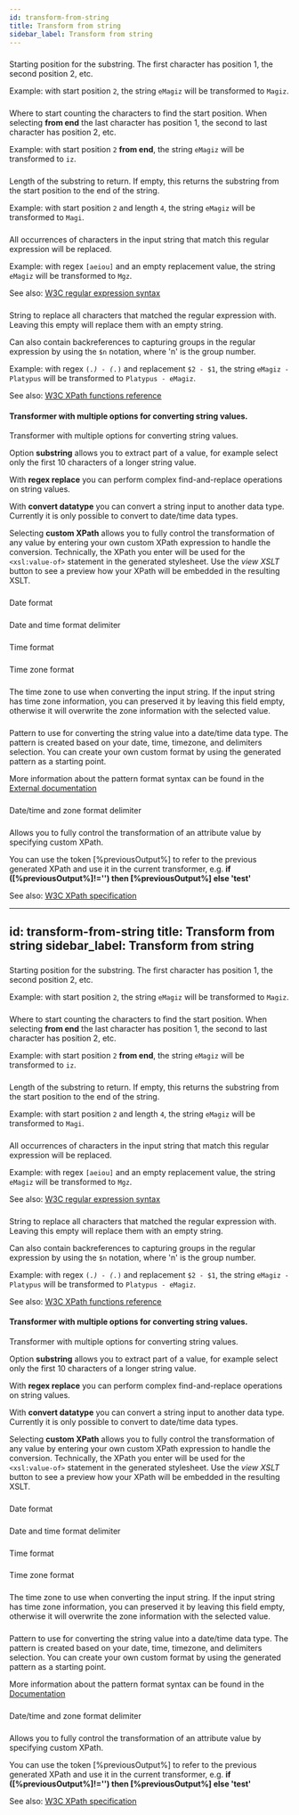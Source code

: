 ```yaml
---
id: transform-from-string
title: Transform from string
sidebar_label: Transform from string
---
```

### 
Starting position for the substring. The first character has position 1, the second position 2, etc.

Example: with start position <code>2</code>, the string <code>eMagiz</code> will be transformed to <code>Magiz</code>.

### 
Where to start counting the characters to find the start position. When selecting <b>from end</b> the last character has position 1, the second to last character has position 2, etc.

Example: with start position <code>2</code> <b>from end</b>, the string <code>eMagiz</code> will be transformed to <code>iz</code>.

### 
Length of the substring to return. If empty, this returns the substring from the start position to the end of the string.

Example: with start position <code>2</code> and length <code>4</code>, the string <code>eMagiz</code> will be transformed to <code>Magi</code>.

### 
All occurrences of characters in the input string that match this regular expression will be replaced.

Example: with regex <code>[aeiou]</code> and an empty replacement value, the string <code>eMagiz</code> will be transformed to <code>Mgz</code>.

See also: <u><a href="https://www.w3.org/TR/xpath-functions/#regex-syntax" target="_blank">W3C regular expression syntax</a></u>

### 
String to replace all characters that matched the regular expression with. Leaving this empty will replace them with an empty string.

Can also contain backreferences to capturing groups in the regular expression by using the <code>$n</code> notation, where 'n' is the group number.

Example: with regex <code>(.*) - (.*)</code> and replacement <code>$2 - $1</code>, the string <code>eMagiz - Platypus</code> will be transformed to <code>Platypus - eMagiz</code>.

See also: <u><a href="https://www.w3.org/TR/xpath-functions/#func-replace" target="_blank">W3C XPath functions reference</a></u>

#### Transformer with multiple options for converting string values.


Transformer with multiple options for converting string values.

Option <b>substring</b> allows you to extract part of a value, for example select only the first 10 characters of a longer string value.

With <b>regex replace</b> you can perform complex find-and-replace operations on string values.

With <b>convert datatype</b> you can convert a string input to another data type. Currently it is only possible to convert to date/time data types.

Selecting <b>custom XPath</b> allows you to fully control the transformation of any value by entering your own custom XPath expression to handle the conversion. Technically, the XPath you enter will be used for the <code>&lt;xsl:value-of&gt;</code> statement in the generated stylesheet. Use the <i>view XSLT</i> button to see a preview how your XPath will be embedded in the resulting XSLT.

### 
Date format 


### 
Date and time format delimiter

### 
Time format

### 
Time zone format 

### 
The time zone to use when converting the input string. If the input string has time zone information, you can preserved it by leaving this field empty, otherwise it will overwrite the zone information with the selected value.

### 
Pattern to use for converting the string value into a date/time data type. The pattern is created based on your date, time,  timezone, and delimiters selection. You can create your own custom format by using the generated pattern as a starting point.

More information about the pattern format syntax can be found in the <a href="http://joda-time.sourceforge.net/apidocs/org/joda/time/format/DateTimeFormat.html" target="_blank">External documentation</a>

### 
Date/time and zone format delimiter

### 
Allows you to fully control the transformation of an attribute value by specifying custom XPath.

You can use the token [%previousOutput%] to refer to the previous generated XPath and use it in the current transformer, e.g. <b>if ([%previousOutput%]!='') then [%previousOutput%] else 'test' </b>

See also: <u><a href="https://www.w3.org/TR/xpath/" target="_blank">W3C XPath specification</a></u>

---
id: transform-from-string
title: Transform from string
sidebar_label: Transform from string
---
### 
Starting position for the substring. The first character has position 1, the second position 2, etc.

Example: with start position <code>2</code>, the string <code>eMagiz</code> will be transformed to <code>Magiz</code>.

### 
Where to start counting the characters to find the start position. When selecting <b>from end</b> the last character has position 1, the second to last character has position 2, etc.

Example: with start position <code>2</code> <b>from end</b>, the string <code>eMagiz</code> will be transformed to <code>iz</code>.

### 
Length of the substring to return. If empty, this returns the substring from the start position to the end of the string.

Example: with start position <code>2</code> and length <code>4</code>, the string <code>eMagiz</code> will be transformed to <code>Magi</code>.

### 
All occurrences of characters in the input string that match this regular expression will be replaced.

Example: with regex <code>[aeiou]</code> and an empty replacement value, the string <code>eMagiz</code> will be transformed to <code>Mgz</code>.

See also: <u><a href="https://www.w3.org/TR/xpath-functions/#regex-syntax" target="_blank">W3C regular expression syntax</a></u>

### 
String to replace all characters that matched the regular expression with. Leaving this empty will replace them with an empty string.

Can also contain backreferences to capturing groups in the regular expression by using the <code>$n</code> notation, where 'n' is the group number.

Example: with regex <code>(.*) - (.*)</code> and replacement <code>$2 - $1</code>, the string <code>eMagiz - Platypus</code> will be transformed to <code>Platypus - eMagiz</code>.

See also: <u><a href="https://www.w3.org/TR/xpath-functions/#func-replace" target="_blank">W3C XPath functions reference</a></u>

#### Transformer with multiple options for converting string values.


Transformer with multiple options for converting string values.

Option <b>substring</b> allows you to extract part of a value, for example select only the first 10 characters of a longer string value.

With <b>regex replace</b> you can perform complex find-and-replace operations on string values.

With <b>convert datatype</b> you can convert a string input to another data type. Currently it is only possible to convert to date/time data types.

Selecting <b>custom XPath</b> allows you to fully control the transformation of any value by entering your own custom XPath expression to handle the conversion. Technically, the XPath you enter will be used for the <code>&lt;xsl:value-of&gt;</code> statement in the generated stylesheet. Use the <i>view XSLT</i> button to see a preview how your XPath will be embedded in the resulting XSLT.

### 
Date format 


### 
Date and time format delimiter

### 
Time format

### 
Time zone format 

### 
The time zone to use when converting the input string. If the input string has time zone information, you can preserved it by leaving this field empty, otherwise it will overwrite the zone information with the selected value.

### 
Pattern to use for converting the string value into a date/time data type. The pattern is created based on your date, time,  timezone, and delimiters selection. You can create your own custom format by using the generated pattern as a starting point.

More information about the pattern format syntax can be found in the <a href="http://joda-time.sourceforge.net/apidocs/org/joda/time/format/DateTimeFormat.html" target="_blank">Documentation</a>

### 
Date/time and zone format delimiter

### 
Allows you to fully control the transformation of an attribute value by specifying custom XPath.

You can use the token [%previousOutput%] to refer to the previous generated XPath and use it in the current transformer, e.g. <b>if ([%previousOutput%]!='') then [%previousOutput%] else 'test' </b>

See also: <u><a href="https://www.w3.org/TR/xpath/" target="_blank">W3C XPath specification</a></u>


